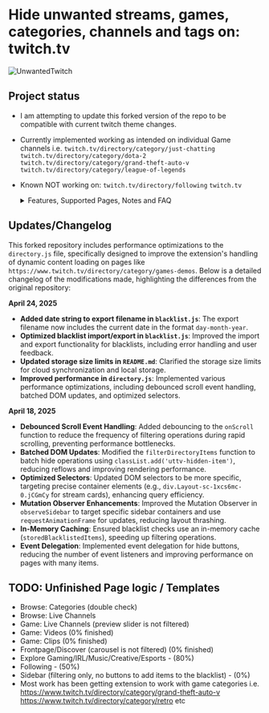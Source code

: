 # Hide unwanted streams, games, categories, channels and tags on: twitch.tv

![UnwantedTwitch](webstore/banner1400x560.png)

## Project status
- I am attempting to update this forked version of the repo to be compatible with current twitch theme changes.
- Currently implemented working as intended on individual Game channels i.e.
    `twitch.tv/directory/category/just-chatting`
    `twitch.tv/directory/category/dota-2`
    `twitch.tv/directory/category/grand-theft-auto-v`
    `twitch.tv/directory/category/league-of-legends`
- Known NOT working on:
    `twitch.tv/directory/following`
    `twitch.tv`
    <details>
    <summary>Features, Supported Pages, Notes and FAQ</summary>

    ## Original Extension Supported pages
    - Browse: Categories
    - Browse: Live Channels
    - Game: Live Channels (preview slider is not filtered)
    - Game: Videos
    - Game: Clips
    - Frontpage/Discover (carousel is not filtered)
    - Explore Gaming/IRL/Music/Creative/Esports
    - Following
    - Sidebar (filtering only, no buttons to add items to the blacklist)
    - you can still access any blacklisted content via direct link

    ## Known Issues / Troubleshooting / FAQ
    ## Known Issues

    *   **Vulnerability to Twitch UI Changes:** The extension's filtering and button placement rely heavily on querying Twitch's specific HTML structure and CSS class names via content scripts (`directory.js`). Frequent UI updates by Twitch often break this functionality, requiring manual updates to the extension's selectors. This is the primary reason updates are needed.
    *   **Inconsistent Element Structures:** Even visually similar elements (like stream cards) can have different underlying HTML structures on different Twitch pages (e.g., stream cards on `/directory` vs. `/directory/category/...`). This may lead to filtering or button placement working on some pages but not others until specific selectors for each context are added.
        *   **Status:** Selectors for stream cards on category pages and category cards on the main directory page have been updated. Stream cards displayed directly on `/directory` may still require selector adjustments.
    *   **`chrome.storage.sync` Quota Limits:** Large blacklists (typically > 100KB total, or complex lists requiring many fragments) can exceed the storage quota limits of `chrome.storage.sync`. Attempting to save such large lists with the "Synchronize Blacklist via Cloud" option enabled **will fail**.
        *   **Workaround:** For large blacklists, **disable** the "Synchronize Blacklist via Cloud" option in the blacklist management page. This forces the extension to use `chrome.storage.local`, which has a much higher limit (~5MB).
    *   **Potential Save Failure After Sync Error (Fixed, Needs Monitoring):** Previously, if a save failed while sync was enabled (due to quota limits), subsequent attempts to save *even after disabling sync* could also fail persistently due to a race condition.
        *   **Status:** Fixes have been implemented to handle quota errors more gracefully by automatically switching to local storage and ensuring the storage mode preference is correctly read. However, if save issues persist after switching off sync, please report it.
        **What's the maximum number of items I can block?**
        - When using the **cloud synchronization**, about `1 MB` of data. That roughly translates to **about 30.000 items** due to internal restrictions. If you exceed this quota, the extension will automatically turn off synchronization and switch to the local storage.
        - When using **local storage** (default), about `5 MB` of data. That roughly translates to **about 200.000 items**.
        - Before reaching this upper limit, you will most likely notice a performance degradation first. The extension is generally not designed and optimized for a huge blacklists (50.000+ items).

    </details>

## Updates/Changelog

This forked repository includes performance optimizations to the `directory.js` file, specifically designed to improve the extension's handling of dynamic content loading on pages like `https://www.twitch.tv/directory/category/games-demos`. Below is a detailed changelog of the modifications made, highlighting the differences from the original repository:

**April 24, 2025**

*   **Added date string to export filename in `blacklist.js`**: The export filename now includes the current date in the format `day-month-year`.
*   **Optimized blacklist import/export in `blacklist.js`**: Improved the import and export functionality for blacklists, including error handling and user feedback.
*   **Updated storage size limits in `README.md`**: Clarified the storage size limits for cloud synchronization and local storage.
*   **Improved performance in `directory.js`**: Implemented various performance optimizations, including debounced scroll event handling, batched DOM updates, and optimized selectors.

**April 18, 2025**
- **Debounced Scroll Event Handling**: Added debouncing to the `onScroll` function to reduce the frequency of filtering operations during rapid scrolling, preventing performance bottlenecks.
- **Batched DOM Updates**: Modified the `filterDirectoryItems` function to batch hide operations using `classList.add('uttv-hidden-item')`, reducing reflows and improving rendering performance.
- **Optimized Selectors**: Updated DOM selectors to be more specific, targeting precise container elements (e.g., `div.Layout-sc-1xcs6mc-0.jCGmCy` for stream cards), enhancing query efficiency.
- **Mutation Observer Enhancements**: Improved the Mutation Observer in `observeSidebar` to target specific sidebar containers and use `requestAnimationFrame` for updates, reducing layout thrashing.
- **In-Memory Caching**: Ensured blacklist checks use an in-memory cache (`storedBlacklistedItems`), speeding up filtering operations.
- **Event Delegation**: Implemented event delegation for hide buttons, reducing the number of event listeners and improving performance on pages with many items.

## TODO: Unfinished Page logic / Templates 
- Browse: Categories (double check)
- Browse: Live Channels
- Game: Live Channels (preview slider is not filtered)
- Game: Videos (0% finished)
- Game: Clips (0% finished)
- Frontpage/Discover (carousel is not filtered) (0% finished)
- Explore Gaming/IRL/Music/Creative/Esports - (80%)
- Following - (50%)
- Sidebar (filtering only, no buttons to add items to the blacklist) - (0%)
- Most work has been getting extension to work with game categories i.e. https://www.twitch.tv/directory/category/grand-theft-auto-v https://www.twitch.tv/directory/category/retro etc 
